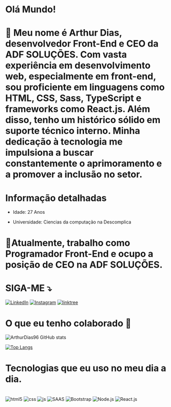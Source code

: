 # Olá Mundo!

# 📜 Meu nome é Arthur Dias, desenvolvedor Front-End e CEO da ADF SOLUÇÕES. Com vasta experiência em desenvolvimento web, especialmente em front-end, sou proficiente em linguagens como HTML, CSS, Sass, TypeScript e frameworks como React.js. Além disso, tenho um histórico sólido em suporte técnico interno. Minha dedicação à tecnologia me impulsiona a buscar constantemente o aprimoramento e a promover a inclusão no setor.


# Informação detalhadas
* <p>Idade: 27 Anos</p>
* <p>Universidade: Ciencias da computação na Descomplica</p>

 # 💼Atualmente, trabalho como Programador Front-End e ocupo a posição de CEO na ADF SOLUÇÕES.


# SIGA-ME ⤵️
[![LinkedIn](https://img.shields.io/badge/LinkedIn-0077B5?style=for-the-badge&logo=linkedin&logoColor=white)](https://www.linkedin.com/in/arthurfeerdias/)
[![Instagram](https://img.shields.io/badge/Instagram-E4405F?style=for-the-badge&logo=instagram&logoColor=white)](https://www.instagram.com/thurfd196/)
[![linktree](https://img.shields.io/badge/linktree-39E09B?style=for-the-badge&logo=linktree&logoColor=white)](https://linktr.ee/arthurdf)
#

# O que eu tenho colaborado 🚀

![ArthurDias96 GitHub stats](https://github-readme-stats.vercel.app/api?username=ArthurDias96&show_icons=true&theme=radical)

[![Top Langs](https://github-readme-stats.vercel.app/api/top-langs/?username=ArthurDias96&layout=compact)](https://github.com/ArthurDias96/github-readme-stats)
#
# Tecnologias que eu uso no meu dia a dia.
<div style="display: inline_block"><br/>
    <img align="center" alt="html5" src="https://img.shields.io/badge/HTML5-E34F26?style=for-the-badge&logo=html5&logoColor=white"/>
    <img align="center" alt="css" src="https://img.shields.io/badge/CSS3-1572B6?style=for-the-badge&logo=css3&logoColor=white"/>
    <img align="center" alt="js" src="https://img.shields.io/badge/JavaScript-F7DF1E?style=for-the-badge&logo=javascript&logoColor=black"/>
    <img align="center" alt="SAAS" src="https://img.shields.io/badge/Sass-CC6699?style=for-the-badge&logo=sass&logoColor=white"/>
    <img align="center" alt="Bootstrap" src="https://img.shields.io/badge/Bootstrap-563D7C?style=for-the-badge&logo=bootstrap&logoColor=white"/>
    <img align="center" alt="Node.js" src="https://img.shields.io/badge/Node.js-43853D?style=for-the-badge&logo=node.js&logoColor=white"/>
    <img align="center" alt="React.js" src="https://img.shields.io/badge/React-20232A?style=for-the-badge&logo=react&logoColor=black"/>

#
